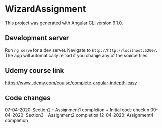 # WizardAssignment

This project was generated with [Angular CLI](https://github.com/angular/angular-cli) version 9.1.0.

## Development server

Run `ng serve` for a dev server. Navigate to `http://http://localhost:5200/`. The app will automatically reload if you change any of the source files.

## Udemy course link

https://www.udemy.com/course/complete-angular-indepth-easy

## Code changes

07-04-2020: Section2 - Assignment1 completion + Initial code checkin
09-04-2020: Section3 - Assignment2 completion
12-04-2020: Assignment4 completion
